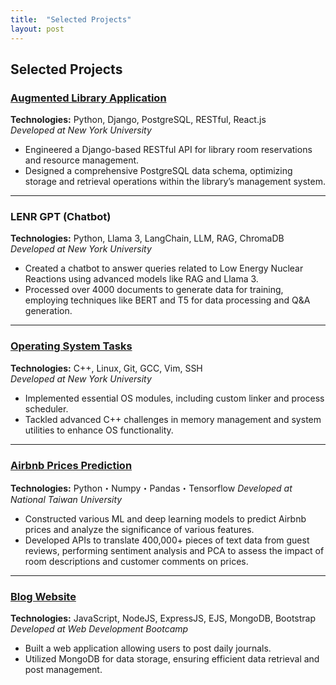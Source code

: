```yaml
---
title:  "Selected Projects"
layout: post
---
```


## Selected Projects

### **[Augmented Library Application](https://github.com/Tingshow-liu/NYUARLibrary)** 
**Technologies:** Python, Django, PostgreSQL, RESTful, React.js  
_Developed at New York University_  
- Engineered a Django-based RESTful API for library room reservations and resource management.
- Designed a comprehensive PostgreSQL data schema, optimizing storage and retrieval operations within the library’s management system.  
---
### **LENR GPT (Chatbot)**
**Technologies:** Python, Llama 3, LangChain, LLM, RAG, ChromaDB  
_Developed at New York University_  
- Created a chatbot to answer queries related to Low Energy Nuclear Reactions using advanced models like RAG and Llama 3.
- Processed over 4000 documents to generate data for training, employing techniques like BERT and T5 for data processing and Q&A generation.
---
### **[Operating System Tasks](https://github.com/Tingshow-liu/OS-Tasks)** 
**Technologies:** C++, Linux, Git, GCC, Vim, SSH  
_Developed at New York University_  
- Implemented essential OS modules, including custom linker and process scheduler.
- Tackled advanced C++ challenges in memory management and system utilities to enhance OS functionality.  
---
### **[Airbnb Prices Prediction](https://github.com/Tingshow-liu/Hotal-price-prediction)**
**Technologies:** Python・Numpy・Pandas・Tensorflow
_Developed at National Taiwan University_
- Constructed various ML and deep learning models to predict Airbnb prices and analyze the significance of various features.
- Developed APIs to translate 400,000+ pieces of text data from guest reviews, performing sentiment analysis and PCA to assess the impact of room descriptions and customer comments on prices.  
---
### **[Blog Website](https://github.com/Tingshow-liu/Blog-website)**
**Technologies:** JavaScript, NodeJS, ExpressJS, EJS, MongoDB, Bootstrap  
_Developed at Web Development Bootcamp_  
- Built a web application allowing users to post daily journals.
- Utilized MongoDB for data storage, ensuring efficient data retrieval and post management.  
